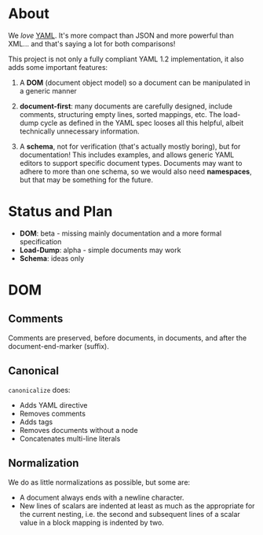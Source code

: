 # About

We _love_ [YAML](http://yaml.org). It's more compact than JSON and more powerful than XML... and that's saying a lot for both comparisons!

This project is not only a fully compliant YAML 1.2 implementation, it also adds some important features:

1. A **DOM** (document object model) so a document can be manipulated in a generic manner

1. **document-first**: many documents are carefully designed, include comments, structuring empty lines, sorted mappings, etc.
    The load-dump cycle as defined in the YAML spec looses all this helpful, albeit technically unnecessary information.

1. A **schema**, not for verification (that's actually mostly boring), but for documentation!
   This includes examples, and allows generic YAML editors to support specific document types.
   Documents may want to adhere to more than one schema, so we would also need **namespaces**,
   but that may be something for the future.

# Status and Plan

* **DOM**: beta - missing mainly documentation and a more formal specification
* **Load-Dump**: alpha - simple documents may work
* **Schema**: ideas only

# DOM

## Comments

Comments are preserved, before documents, in documents, and after the document-end-marker (suffix).

## Canonical

`canonicalize` does:
* Adds YAML directive
* Removes comments
* Adds tags
* Removes documents without a node
* Concatenates multi-line literals

## Normalization

We do as little normalizations as possible, but some are:

* A document always ends with a newline character.
* New lines of scalars are indented at least as much as the appropriate for the current nesting,
  i.e. the second and subsequent lines of a scalar value in a block mapping is indented by two.
